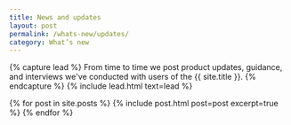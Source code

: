 ```yaml
---
title: News and updates
layout: post
permalink: /whats-new/updates/
category: What’s new
---
```

{% capture lead %}
From time to time we post product updates, guidance, and interviews
we've conducted with users of the {{ site.title }}.
{% endcapture %}
{% include lead.html text=lead %}

{% for post in site.posts %}
  {% include post.html post=post excerpt=true %}
{% endfor %}
